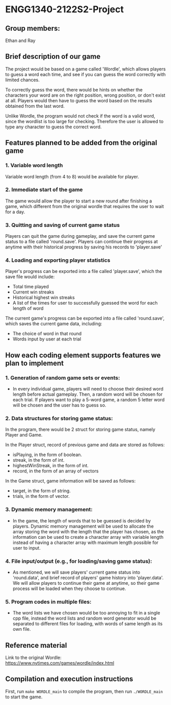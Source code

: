 # ENGG1340-2122S2-Project


## Group members:
Ethan and Ray


## Brief description of our game

The project would be based on a game called 'Wordle', which allows players to guess a word each time, and see if you can guess the word correctly with limited chances.

To correctly guess the word, there would be hints on whether the characters your word are on the right position, wrong position, or don't exist at all. Players would then have to guess the word based on the results obtained from the last word.

Unlike Wordle, the program would not check if the word is a valid word, since the wordlist is too large for checking. Therefore the user is allowed to type any character to guess the correct word.


## Features planned to be added from the original game

### 1. Variable word length
Variable word length (from 4 to 8) would be available for player.

### 2. Immediate start of the game
The game would allow the player to start a new round after finishing a game, which different from the original wordle that requires the user to wait for a day.

### 3. Quitting and saving of current game status
Players can quit the game during gameplay, and save the current game status to a file called 'round.save'. Players can continue their progress at anytime with their historical progress by saving his records to 'player.save'

### 4. Loading and exporting player statistics
Player's progress can be exported into a file called 'player.save', which the save file would include:
* Total time played
* Current win streaks
* Historical highest win streaks
* A list of the times for user to successfully guessed the word for each length of word

The current game's progress can be exported into a file called 'round.save', which saves the current game data, including:
* The choice of word in that round
* Words input by user at each trial

## How each coding element supports features we plan to implement

### 1. Generation of random game sets or events:
  * In every individual game, players will need to choose their desired word length before actual gameplay. Then, a random word will be chosen for each trial. If players want to play a 5-word game, a random 5 letter word will be chosen and the user has to guess so.

### 2. Data structures for storing game status:
  In the program, there would be 2 struct for storing game status, namely Player and Game.
  
  In the Player struct, record of previous game and data are stored as follows:
  * isPlaying, in the form of boolean.
  * streak, in the form of int.
  * highestWinStreak, in the form of int.
  * record, in the form of an array of vectors


  In the Game struct, game information will be saved as follows:
  * target, in the form of string.
  * trials, in the form of vector. 

### 3. Dynamic memory management:
  * In the game, the length of words that to be guessed is decided by players. Dynamic memory management will be used to allocate the array storing the word with the length that the player has chosen, as the information can be used to create a character array with variable length instead of having a character array with maximum length possible for user to input.

### 4. File input/output (e.g., for loading/saving game status):
  * As mentioned, we will save players' current game status into 'round.data', and brief record of players' game history into 'player.data'. We will allow players to continue their game at anytime, so their game process will be loaded when they choose to continue.

### 5. Program codes in multiple files:
  * The word lists we have chosen would be too annoying to fit in a single cpp file, instead the word lists and random word generator would be separated to different files for loading, with words of same length as its own file.

## Reference material

Link to the original Wordle: https://www.nytimes.com/games/wordle/index.html

## Compilation and execution instructions
First, run `make WORDLE_main` to compile the program, then run `./WORDLE_main` to start the game.

